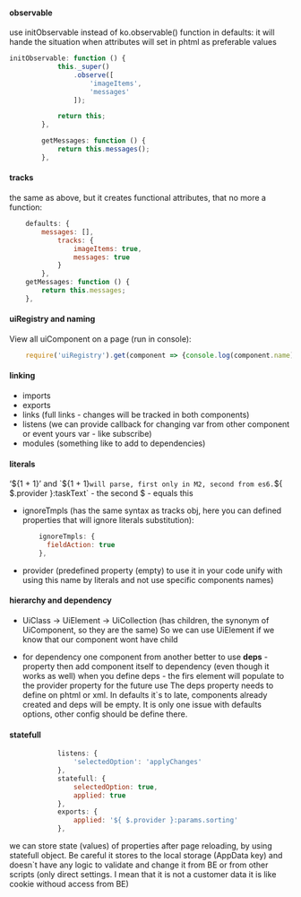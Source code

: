 #### observable
use initObservable instead of ko.observable() function in defaults:
it will hande the situation when attributes will set in phtml as preferable values
```javascript
initObservable: function () {
            this._super()
                .observe([
                    'imageItems',
                    'messages'
                ]);

            return this;
        },

        getMessages: function () {
            return this.messages();
        },
```

#### tracks
the same as above, but it creates functional attributes, that no more a function:
```javascript
    defaults: {
        messages: [],
            tracks: {
                imageItems: true,
                messages: true
            }
        },
    getMessages: function () {
        return this.messages;
    },
```
#### uiRegistry and naming
View all uiComponent on a page (run in console):
```javascript
    require('uiRegistry').get(component => {console.log(component.name)})
```

#### linking
- imports
- exports
- links (full links - changes will be tracked in both components)
- listens (we can provide callback for changing var from other component or event yours var - like subscribe)
- modules (something like to add to dependencies)

#### literals
‘${1 + 1}’ and  `${1 + 1}` will parse, first only in M2, second from es6.
`${ $.provider }:taskText` - the second $ - equals this
- ignoreTmpls (has the same syntax as tracks obj, here you can defined properties that will ignore literals substitution):
  ```javascript
      ignoreTmpls: {
        fieldAction: true
      },
    ```
- provider 
(predefined property (empty) to use it in your code unify with using this name by literals and not use specific components names)

#### hierarchy and dependency
- UiClass → UiElement → UiCollection (has children, the synonym of UiComponent, so they are the same)
So we can use UiElement if we know that our component wont have child

- for dependency one component from another  better to use **deps** - property then add component itself to dependency (even though it works as well)
when you define deps - the firs element will populate to the provider property for the future use
The deps property needs to define on phtml or xml. In defaults it`s to late, components already created and deps will be empty. 
It is only one issue with defaults options, other config should be define there.

#### statefull
```javascript
            listens: {
                'selectedOption': 'applyChanges'
            },
            statefull: {
                selectedOption: true,
                applied: true
            },
            exports: {
                applied: '${ $.provider }:params.sorting'
            },
```
we can store state (values) of properties after page reloading, by using statefull object. 
Be careful it stores to the local storage (AppData key) and doesn`t have any logic to validate and change it from BE or from other scripts (only direct settings. 
I mean that it is not a customer data it is like cookie withoud access from BE)
